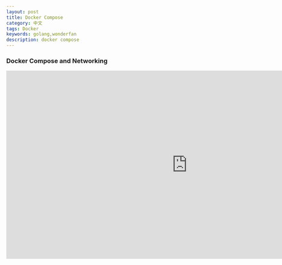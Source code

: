 ```yaml
---
layout: post
title: Docker Compose
category: 中文
tags: Docker
keywords: golang,wonderfan
description: docker compose
---
```


### Docker Compose and Networking

<iframe width="960" height="500" src="http://v.qq.com/page/x/n/m/x0312fevwnm.html" frameborder="0"> </iframe>

